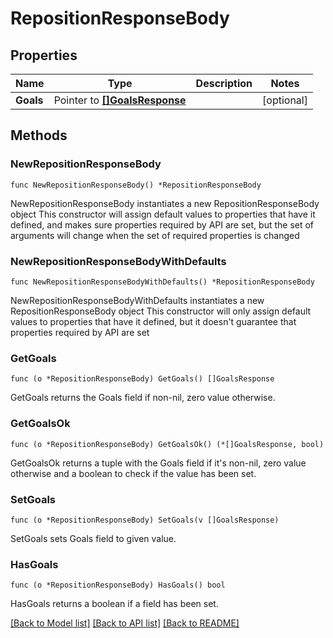 # RepositionResponseBody

## Properties

Name | Type | Description | Notes
------------ | ------------- | ------------- | -------------
**Goals** | Pointer to [**[]GoalsResponse**](GoalsResponse.md) |  | [optional] 

## Methods

### NewRepositionResponseBody

`func NewRepositionResponseBody() *RepositionResponseBody`

NewRepositionResponseBody instantiates a new RepositionResponseBody object
This constructor will assign default values to properties that have it defined,
and makes sure properties required by API are set, but the set of arguments
will change when the set of required properties is changed

### NewRepositionResponseBodyWithDefaults

`func NewRepositionResponseBodyWithDefaults() *RepositionResponseBody`

NewRepositionResponseBodyWithDefaults instantiates a new RepositionResponseBody object
This constructor will only assign default values to properties that have it defined,
but it doesn't guarantee that properties required by API are set

### GetGoals

`func (o *RepositionResponseBody) GetGoals() []GoalsResponse`

GetGoals returns the Goals field if non-nil, zero value otherwise.

### GetGoalsOk

`func (o *RepositionResponseBody) GetGoalsOk() (*[]GoalsResponse, bool)`

GetGoalsOk returns a tuple with the Goals field if it's non-nil, zero value otherwise
and a boolean to check if the value has been set.

### SetGoals

`func (o *RepositionResponseBody) SetGoals(v []GoalsResponse)`

SetGoals sets Goals field to given value.

### HasGoals

`func (o *RepositionResponseBody) HasGoals() bool`

HasGoals returns a boolean if a field has been set.


[[Back to Model list]](../README.md#documentation-for-models) [[Back to API list]](../README.md#documentation-for-api-endpoints) [[Back to README]](../README.md)


